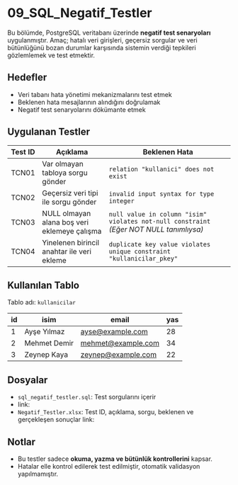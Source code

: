 #  09_SQL_Negatif_Testler

Bu bölümde, PostgreSQL veritabanı üzerinde **negatif test senaryoları** uygulanmıştır. Amaç; hatalı veri girişleri, geçersiz sorgular ve veri bütünlüğünü bozan durumlar karşısında sistemin verdiği tepkileri gözlemlemek ve test etmektir.

##  Hedefler
- Veri tabanı hata yönetimi mekanizmalarını test etmek
- Beklenen hata mesajlarının alındığını doğrulamak
- Negatif test senaryolarını dökümante etmek

##  Uygulanan Testler

| Test ID  | Açıklama                                                   | Beklenen Hata                                                                 |
|----------|-------------------------------------------------------------|--------------------------------------------------------------------------------|
| TCN01    | Var olmayan tabloya sorgu gönder                           | `relation "kullanici" does not exist`                                          |
| TCN02    | Geçersiz veri tipi ile sorgu gönder                        | `invalid input syntax for type integer`                                       |
| TCN03    | NULL olmayan alana boş veri eklemeye çalışma               | `null value in column "isim" violates not-null constraint` *(Eğer NOT NULL tanımlıysa)* |
| TCN04    | Yinelenen birincil anahtar ile veri ekleme                 | `duplicate key value violates unique constraint "kullanicilar_pkey"`          |

##  Kullanılan Tablo
Tablo adı: `kullanicilar`

| id | isim      | email              | yas |
|----|----------------|--------------------|-----|
| 1  | Ayşe Yılmaz    | ayse@example.com   | 28  |
| 2  | Mehmet Demir   | mehmet@example.com | 34  |
| 3  | Zeynep Kaya    | zeynep@example.com | 22  |

##  Dosyalar
- `sql_negatif_testler.sql`: Test sorgularını içerir
- link: 
- `Negatif_Testler.xlsx`: Test ID, açıklama, sorgu, beklenen ve gerçekleşen sonuçlar
link:

##  Notlar
- Bu testler sadece **okuma, yazma ve bütünlük kontrollerini** kapsar.
- Hatalar elle kontrol edilerek test edilmiştir, otomatik validasyon yapılmamıştır.
